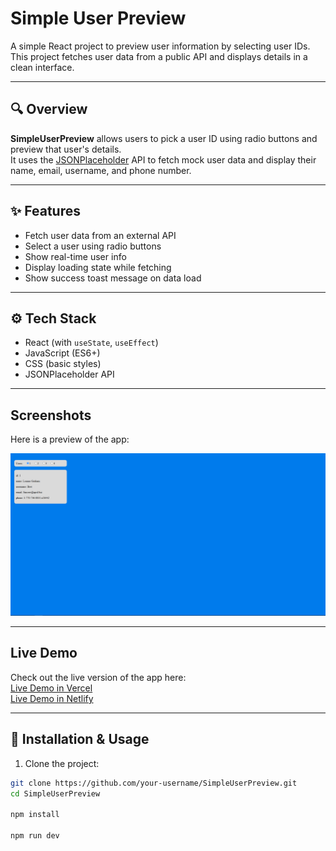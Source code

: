 # Simple User Preview

A simple React project to preview user information by selecting user IDs.  
This project fetches user data from a public API and displays details in a clean interface.

---

## 🔍 Overview

**SimpleUserPreview** allows users to pick a user ID using radio buttons and preview that user's details.  
It uses the [JSONPlaceholder](https://jsonplaceholder.typicode.com) API to fetch mock user data and display their name, email, username, and phone number.

---

## ✨ Features

- Fetch user data from an external API
- Select a user using radio buttons
- Show real-time user info
- Display loading state while fetching
- Show success toast message on data load

---

## ⚙️ Tech Stack

- React (with `useState`, `useEffect`)
- JavaScript (ES6+)
- CSS (basic styles)
- JSONPlaceholder API

---

## Screenshots

Here is a preview of the app:

![Quiz App Screenshot](./preview/screenshot.PNG)

---

## Live Demo

Check out the live version of the app here:  
[Live Demo in Vercel](https://simple-user-preview.vercel.app/)<br>
[Live Demo in Netlify](https://simple-user-preview.netlify.app/)

---

## 🚀 Installation & Usage

1. Clone the project:

```bash
git clone https://github.com/your-username/SimpleUserPreview.git
cd SimpleUserPreview

npm install

npm run dev

